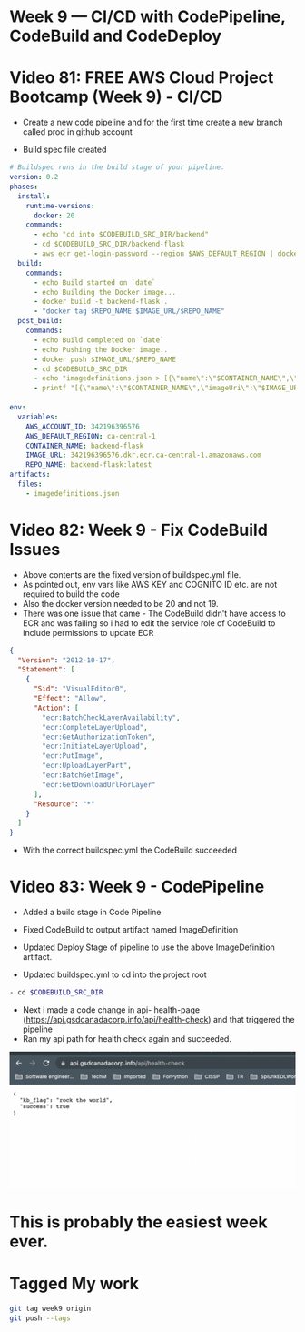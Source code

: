 # Week 9 — CI/CD with CodePipeline, CodeBuild and CodeDeploy

# Video 81: FREE AWS Cloud Project Bootcamp (Week 9) - CI/CD

- Create a new code pipeline and for the first time create a new branch called prod in github account

- Build spec file created

```yml
# Buildspec runs in the build stage of your pipeline.
version: 0.2
phases:
  install:
    runtime-versions:
      docker: 20
    commands:
      - echo "cd into $CODEBUILD_SRC_DIR/backend"
      - cd $CODEBUILD_SRC_DIR/backend-flask
      - aws ecr get-login-password --region $AWS_DEFAULT_REGION | docker login --username AWS --password-stdin $IMAGE_URL
  build:
    commands:
      - echo Build started on `date`
      - echo Building the Docker image...
      - docker build -t backend-flask .
      - "docker tag $REPO_NAME $IMAGE_URL/$REPO_NAME"
  post_build:
    commands:
      - echo Build completed on `date`
      - echo Pushing the Docker image..
      - docker push $IMAGE_URL/$REPO_NAME
      - cd $CODEBUILD_SRC_DIR
      - echo "imagedefinitions.json > [{\"name\":\"$CONTAINER_NAME\",\"imageUri\":\"$IMAGE_URL/$REPO_NAME\"}]" > imagedefinitions.json
      - printf "[{\"name\":\"$CONTAINER_NAME\",\"imageUri\":\"$IMAGE_URL/$REPO_NAME\"}]" > imagedefinitions.json

env:
  variables:
    AWS_ACCOUNT_ID: 342196396576
    AWS_DEFAULT_REGION: ca-central-1
    CONTAINER_NAME: backend-flask
    IMAGE_URL: 342196396576.dkr.ecr.ca-central-1.amazonaws.com
    REPO_NAME: backend-flask:latest
artifacts:
  files:
    - imagedefinitions.json
```

# Video 82: Week 9 - Fix CodeBuild Issues

- Above contents are the fixed version of buildspec.yml file.
- As pointed out, env vars like AWS KEY and COGNITO ID etc. are not required to build the code
- Also the docker version needed to be 20 and not 19.
- There was one issue that came - The CodeBuild didn't have access to ECR and was failing so i had to edit the service role of CodeBuild to include permissions to update ECR

```json
{
  "Version": "2012-10-17",
  "Statement": [
    {
      "Sid": "VisualEditor0",
      "Effect": "Allow",
      "Action": [
        "ecr:BatchCheckLayerAvailability",
        "ecr:CompleteLayerUpload",
        "ecr:GetAuthorizationToken",
        "ecr:InitiateLayerUpload",
        "ecr:PutImage",
        "ecr:UploadLayerPart",
        "ecr:BatchGetImage",
        "ecr:GetDownloadUrlForLayer"
      ],
      "Resource": "*"
    }
  ]
}
```

- With the correct buildspec.yml the CodeBuild succeeded

# Video 83: Week 9 - CodePipeline

- Added a build stage in Code Pipeline

- Fixed CodeBuild to output artifact named ImageDefinition
- Updated Deploy Stage of pipeline to use the above ImageDefinition artifact.
- Updated buildspec.yml to cd into the project root

```sh
- cd $CODEBUILD_SRC_DIR
```

- Next i made a code change in api- health-page (https://api.gsdcanadacorp.info/api/health-check) and that triggered the pipeline
- Ran my api path for health check again and succeeded.

![CI/CD Working](assets/week9/cicd_success.png)

# This is probably the easiest week ever.

# Tagged My work

```sh
git tag week9 origin
git push --tags
```
